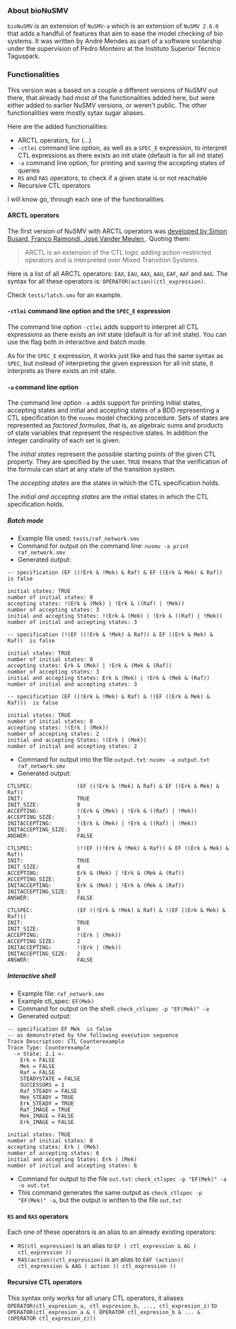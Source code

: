 ### About bioNuSMV
`bioNuSMV` is an extension of `NuSMV-a` which is an extension of `NuSMV 2.6.0` that adds a handful of features that aim to ease the model checking of bio systems.
It was written by André Mendes as part of a software scolarship under the supervision of Pedro Monteiro at the Instituto Superior Técnico Taguspark.

### Functionalities
This version was a based on a couple a different versions of NuSMV out there, that already had most of the functionalities added here, but were either added to earlier NuSMV versions, or weren't public. The other functionalities were mostly sytax sugar aliases.

Here are the added functionalities:
* ARCTL operators, for (...)
* `-ctlei` command line option, as well as a `SPEC_E` expression, to interpret CTL expressions as there exists an init state (default is for all init state)
* `-a` command line option, for printing and saving the accepting states of queries
* `RS` and `RAS` operators, to check if a given state is or not reachable
* Recursive CTL operators

I will know go, through each one of the functionalities.

#### ARCTL operators
The first version of NuSMV with ARCTL operators was [developed by Simon Busard, Franco Raimondi, José Vander Meulen ](http://lvl.info.ucl.ac.be/Tools/NuSMV-ARCTL-TLACE).
Quoting them:
> ARCTL is an extension of the CTL logic adding action-restricted operators and is interpreted over Mixed Transition Systems.

Here is a list of all ARCTL operators: `EAX`, `EAU`, `AAX`, `AAU`, `EAF`, `AAF` and `AAG`.
The syntax for all these operators is: `OPERATOR(action)(ctl_expression)`.

Check `tests/latch.smv` for an example.

#### `-ctlei` command line option and the `SPEC_E` expression

The command line option `-ctlei` adds support to interpret all CTL expressions as there exists an init state (default is for all init state).
You can use the flag both in interactive and batch mode.

As for the `SPEC_E` expression, it works just like and has the same syntax as `SPEC`, but instead of interpreting the given expression for all init state, it interprets as there exists an init state.

#### `-a` command line option

The command line option `-a` adds support for printing initial states, accepting states and initial and accepting states of a BDD representing a CTL specification to the `nusmv` model checking procedure.
Sets of states are represented as _factored formulas_, that is, as algebraic sums and products of state variables that represent the respective states.
In addition the integer cardinality of each set is given.

The _initial states_ represent the possible starting points of the given CTL property. They are specified by the user. `TRUE` means that the verification of the formula can start at any state of the transition system.

The _accepting states_ are the states in which the CTL specification holds.

The _initial and accepting states_ are the initial states in which the CTL specification holds.


##### Batch mode

- Example file used: `tests/raf_network.smv`
- Command for output on the command line: `nusmv -a print raf_network.smv`
- Generated output:

```
-- specification (EF ((!Erk & !Mek) & Raf) & EF ((Erk & Mek) & Raf))  is false

initial states: TRUE
number of initial states: 8
accepting states: !(Erk & (Mek) | !Erk & ((Raf) | !Mek))
number of accepting states: 3
initial and accepting States: !(Erk & (Mek) | !Erk & ((Raf) | !Mek))
number of initial and accepting states: 3

-- specification (!(EF ((!Erk & !Mek) & Raf)) & EF ((Erk & Mek) & Raf))  is false

initial states: TRUE
number of initial states: 8
accepting states: Erk & (Mek) | !Erk & (Mek & (Raf))
number of accepting states: 3
initial and accepting States: Erk & (Mek) | !Erk & (Mek & (Raf))
number of initial and accepting states: 3

-- specification (EF ((!Erk & !Mek) & Raf) & !(EF ((Erk & Mek) & Raf)))  is false

initial states: TRUE
number of initial states: 8
accepting states: !(Erk | (Mek))
number of accepting states: 2
initial and accepting States: !(Erk | (Mek))
number of initial and accepting states: 2

```

- Command for output into the file `output.txt`: `nusmv -a output.txt raf_network.smv`
- Generated output:

```
CTLSPEC:              (EF ((!Erk & !Mek) & Raf) & EF ((Erk & Mek) & Raf))
INIT:                 TRUE
INIT_SIZE:            8
ACCEPTING:            !(Erk & (Mek) | !Erk & ((Raf) | !Mek))
ACCEPTING_SIZE:       3
INITACCEPTING:        !(Erk & (Mek) | !Erk & ((Raf) | !Mek))
INITACCEPTING_SIZE:   3
ANSWER:               FALSE

CTLSPEC:              (!(EF ((!Erk & !Mek) & Raf)) & EF ((Erk & Mek) & Raf))
INIT:                 TRUE
INIT_SIZE:            8
ACCEPTING:            Erk & (Mek) | !Erk & (Mek & (Raf))
ACCEPTING_SIZE:       3
INITACCEPTING:        Erk & (Mek) | !Erk & (Mek & (Raf))
INITACCEPTING_SIZE:   3
ANSWER:               FALSE

CTLSPEC:              (EF ((!Erk & !Mek) & Raf) & !(EF ((Erk & Mek) & Raf)))
INIT:                 TRUE
INIT_SIZE:            8
ACCEPTING:            !(Erk | (Mek))
ACCEPTING_SIZE:       2
INITACCEPTING:        !(Erk | (Mek))
INITACCEPTING_SIZE:   2
ANSWER:               FALSE

```

##### Interactive shell

- Example file: `raf_network.smv`
- Example ctl_spec: `EF(Mek)`
- Command for output on the shell: `check_ctlspec -p "EF(Mek)" -a`
- Generated output:

```
-- specification EF Mek  is false
-- as demonstrated by the following execution sequence
Trace Description: CTL Counterexample
Trace Type: Counterexample
  -> State: 2.1 <-
    Erk = FALSE
    Mek = FALSE
    Raf = FALSE
    STEADYSTATE = FALSE
    SUCCESSORS = 1
    Raf_STEADY = FALSE
    Mek_STEADY = TRUE
    Erk_STEADY = TRUE
    Raf_IMAGE = TRUE
    Mek_IMAGE = FALSE
    Erk_IMAGE = FALSE

initial states: TRUE
number of initial states: 8
accepting states: Erk | (Mek)
number of accepting states: 6
initial and accepting States: Erk | (Mek)
number of initial and accepting states: 6

```

- Command for output to the file `out.txt`: `check_ctlspec -p "EF(Mek)" -a -o out.txt`
- This command generates the same output as `check_ctlspec -p "EF(Mek)" -a`, but the output is written to the file `out.txt`

#### `RS` and `RAS` operators

Each one of these operators is an alias to an already existing operators:
* `RS(ctl_expression)` is an alias to `EF ( ctl_expression & AG ( ctl_expression ))`
* `RAS(action)(ctl_expression)` is an alias to `EAF (action)( ctl_expression & AAG ( action )( ctl_expression ))`

#### Recursive CTL operators

This syntax only works for all unary CTL operators, it aliases `OPERATOR(ctl_expresion_a, ctl_expresion_b, ..., ctl_expresion_z)` to `OPERATOR(ctl_expresion_a & ( OPERATOR ctl_expresion_b & ... & (OPERATOR ctl_expresion_z)))`
